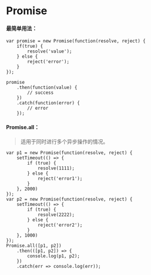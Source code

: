 # Promise  
#### 最简单用法：

	var promise = new Promise(function(resolve, reject) {
		if(true) {
			resolve('value');
		} else {
			reject('error');
		}
	});

	promise
		.then(function(value) {
			// success
		})
		.catch(function(error) {
			// error
		});

#### Promise.all：
> 适用于同时进行多个异步操作的情况。

	var p1 = new Promise(function(resolve, reject) {
        setTimeout(() => {
            if (true) {
                resolve(1111);
            } else {
                reject('error1');
            }
        }, 2000)
    });
    var p2 = new Promise(function(resolve, reject) {
        setTimeout(() => {
            if (true) {
                resolve(2222);
            } else {
                reject('error2');
            }
        }, 1000)
    });
    Promise.all([p1, p2])
        .then(([p1, p2]) => {
            console.log(p1, p2);
        })
        .catch(err => console.log(err));